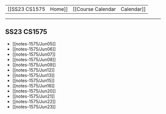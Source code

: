 
|  |  |  |  |
|----------|----------|----------|----------|
| [[SS23 CS1575|Home]] | [[Course Calendar|Calendar]] | [[Syllabus]] | [[Lecture Notes]] |

---

## SS23 CS1575

<!-- #query page where name =~ /notes-1575/ render [[template/basic]] -->
* [[notes-1575/Jun05]]
* [[notes-1575/Jun06]]
* [[notes-1575/Jun07]]
* [[notes-1575/Jun08]]
* [[notes-1575/Jun09]]
* [[notes-1575/Jun12]]
* [[notes-1575/Jun13]]
* [[notes-1575/Jun15]]
* [[notes-1575/Jun16]]
* [[notes-1575/Jun20]]
* [[notes-1575/Jun21]]
* [[notes-1575/Jun22]]
* [[notes-1575/Jun23]]
<!-- /query -->

